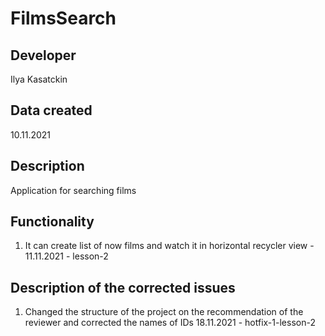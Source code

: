 # FilmsSearch

## Developer
Ilya Kasatckin

## Data created
10.11.2021

## Description
Application for searching films

## Functionality
1. It can create list of now films and watch it in horizontal recycler view - 11.11.2021 - lesson-2

## Description of the corrected issues
1. Changed the structure of the project on the recommendation of the reviewer and corrected the names of IDs 18.11.2021 - hotfix-1-lesson-2
